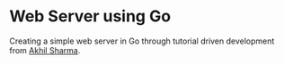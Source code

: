 # Web Server using Go 

Creating a simple web server in Go through tutorial driven development from [Akhil Sharma](https://youtu.be/3JtZqqrJFmM). 
